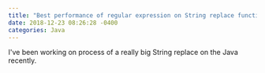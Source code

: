 ```yaml
---
title: "Best performance of regular expression on String replace function."
date: 2018-12-23 08:26:28 -0400
categories: Java
---
```


I've been working on process of a really big String replace on the Java recently.
